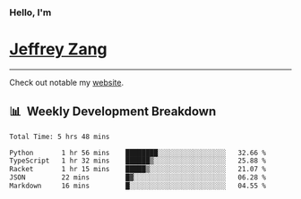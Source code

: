
### Hello, I'm 
# [Jeffrey Zang](https://www.linkedin.com/in/jeffreyzang/)

---

Check out notable my [website](http://jeffreyzang.com/).

## 📊 &nbsp;Weekly Development Breakdown
<!--START_SECTION:waka-->

```txt
Total Time: 5 hrs 48 mins

Python       1 hr 56 mins    ████████░░░░░░░░░░░░░░░░░   32.66 %
TypeScript   1 hr 32 mins    ██████▒░░░░░░░░░░░░░░░░░░   25.88 %
Racket       1 hr 15 mins    █████▒░░░░░░░░░░░░░░░░░░░   21.07 %
JSON         22 mins         █▓░░░░░░░░░░░░░░░░░░░░░░░   06.28 %
Markdown     16 mins         █░░░░░░░░░░░░░░░░░░░░░░░░   04.55 %
```

<!--END_SECTION:waka-->


